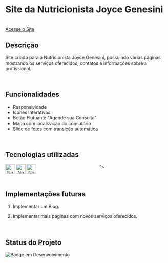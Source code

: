 # Site da Nutricionista Joyce Genesini
<br/>
<a href="http://joycegenesininutri.com.br" target="_blank">Acesse o Site</a>

<br/>

## Descrição


Site criado para a Nutricionista Joyce Genesini, possuindo várias páginas mostrando os serviços oferecidos, contatos e informações sobre a profissional.

<br/>

## Funcionalidades

- Responsividade
- Icones interativos
- Botão Flutuante "Agende sua Consulta"
- Mapa com localização do consutório
- Slide de fotos com transição automática
<br/>

## Tecnologias utilizadas 
<div align="center"> 
<img align="left" alt="NodeJs" height="30" width="30" src="https://cdn.jsdelivr.net/gh/devicons/devicon@latest/icons/html5/html5-original.svg" />">
<img align="left" alt="NodeJs" height="30" width="30" src="https://cdn.jsdelivr.net/gh/devicons/devicon@latest/icons/css3/css3-original.svg" />
<img align="left" alt="NodeJs" height="30" width="30" src="https://cdn.jsdelivr.net/gh/devicons/devicon@latest/icons/javascript/javascript-original.svg" />


</div>
<br/><br/>

## Implementações futuras
1. Implementar um Blog.

2. Implementar mais páginas com novos serviços oferecidos.


<br/>


## Status do Projeto

![Badge em Desenvolvimento](https://img.shields.io/badge/Status-Em%20Desenvolvimento-green)

<br/>




